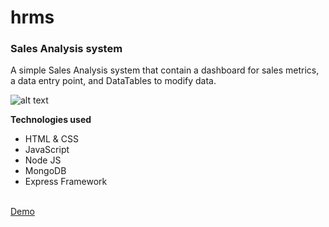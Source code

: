 # hrms

<h3>Sales Analysis system</h3>
<p>A simple Sales Analysis system that contain a dashboard for sales metrics, a data entry point, and DataTables to modify data.</p>

![alt text](https://github.com/moElhaj/hrms/blob/master/readme/employees.PNG)

<strong>Technologies used</strong>
<ul>
<li>HTML & CSS</li>
<li>JavaScript</li>
<li>Node JS</li>
<li>MongoDB</li>
<li>Express Framework</li>
</ul>
<br>
<a href="https://f-codex.herokuapp.com" target="_blank">Demo</a> 
